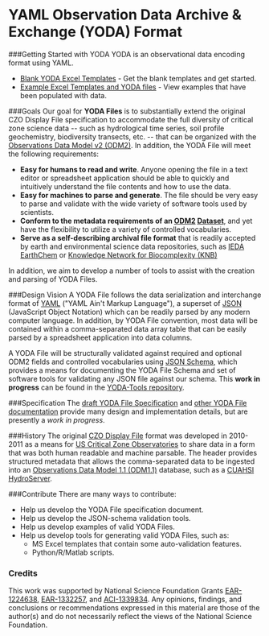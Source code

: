 YAML Observation Data Archive & Exchange (YODA) Format
===============

###Getting Started with YODA
YODA is an observational data encoding format using YAML. 
* [Blank YODA Excel Templates](https://github.com/ODM2/YODA-File/tree/master/excel_templates) - Get the blank templates and get started.
* [Example Excel Templates and YODA files](https://github.com/ODM2/YODA-File/tree/master/examples) - View examples that have been populated with data.

###Goals
Our goal for **YODA Files** is to substantially extend the original CZO Display File specification to accommodate the full diversity of critical zone science data -- such as hydrological time series, soil profile geochemistry, biodiversity transects, etc. -- that can be organized with the [Observations Data Model v2 (ODM2)](https://github.com/UCHIC/ODM2).  In addition, the YODA File will meet the following requirements:
* **Easy for humans to read and write**. Anyone opening the file in a text editor or spreadsheet application should be able to quickly and intuitively understand the file contents and how to use the data.
* **Easy for machines to parse and generate**.  The file should be very easy to parse and validate with the wide variety of software tools used by scientists.
* **Conform to the metadata requirements of an [ODM2](https://github.com/UCHIC/ODM2) [Dataset](https://github.com/UCHIC/ODM2/blob/master/doc/ODM2Docs/core_datasets.md)**, and yet have the flexibility to utilize a variety of controlled vocabularies.
* **Serve as a self-describing archival file format** that is readily accepted by earth and environmental science data repositories, such as [IEDA EarthChem](http://www.earthchem.org/library) or [Knowledge Network for Biocomplexity (KNB)](https://knb.ecoinformatics.org/)

In addition, we aim to develop a number of tools to assist with the creation and parsing of YODA Files.

###Design Vision
A YODA File follows the data serialization and interchange format of [YAML](http://en.wikipedia.org/wiki/YAML) ("YAML Ain't Markup Language"), a superset of [JSON](http://www.json.org/) (JavaScript Object Notation) which can be readily parsed by any modern computer language. In addition, by YODA File convention, most data will be contained within a comma-separated data array table that can be easily parsed by a spreadsheet application into data columns.

A YODA File will be structurally validated against required and optional ODM2 fields and controlled vocabularies using [JSON Schema](http://json-schema.org/), which provides a means for documenting the YODA File Schema and set of software tools for validating any JSON file against our schema. This **work in progress** can be found in the [YODA-Tools repository](https://github.com/ODM2/YODA-Tools).

###Specification
The [draft YODA File Specification](https://github.com/ODM2/YODA-File/blob/master/doc/YODAFile_Specification_Draft0.md) and [other YODA File documentation](https://github.com/ODM2/YODA-File/tree/master/doc) provide many design and implementation details, but are presently a *work in progress*.

###History
The original [CZO Display File](http://criticalzone.org/national/publications/pub/whitenack-et-al-2011-czo-display-file-specification/) format was developed in 2010-2011 as a means for [US Critical Zone Observatories](http://criticalzone.org/) to share data in a form that was both human readable and machine parsable. The header provides structured metadata that allows the comma-separated data to be ingested into an [Observations Data Model 1.1 (ODM1.1)](http://his.cuahsi.org/odmdatabases.html) database, such as a [CUAHSI HydroServer](http://his.cuahsi.org/hydroserver.html).

###Contribute
There are many ways to contribute:
* Help us develop the YODA File specification document.
* Help us develop the JSON-schema validation tools.
* Help us develop examples of valid YODA Files.
* Help us develop tools for generating valid YODA Files, such as:
  * MS Excel templates that contain some auto-validation features.
  * Python/R/Matlab scripts.

### Credits

This work was supported by National Science Foundation Grants [EAR-1224638](http://www.nsf.gov/awardsearch/showAward?AWD_ID=1224638), [EAR-1332257](http://www.nsf.gov/awardsearch/showAward?AWD_ID=1332257), and [ACI-1339834](http://www.nsf.gov/awardsearch/showAward?AWD_ID=1339834). Any opinions, findings, and conclusions or recommendations expressed in this material are those of the author(s) and do not necessarily reflect the views of the National Science Foundation.
